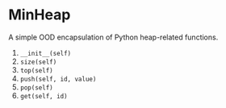 # MinHeap
A simple OOD encapsulation of Python heap-related functions.

1. `__init__(self)`
1. `size(self)`
1. `top(self)`
1. `push(self, id, value)`
1. `pop(self)`
1. `get(self, id)`